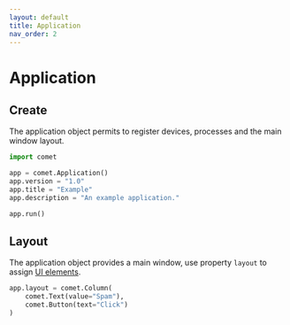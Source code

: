 ```yaml
---
layout: default
title: Application
nav_order: 2
---
```


# Application

## Create

The application object permits to register devices, processes and the main window layout.

```python
import comet

app = comet.Application()
app.version = "1.0"
app.title = "Example"
app.description = "An example application."

app.run()
```

## Layout

The application object provides a main window, use property `layout` to assign
[UI elements](ui.md).

```python
app.layout = comet.Column(
    comet.Text(value="Spam"),
    comet.Button(text="Click")
)
```
